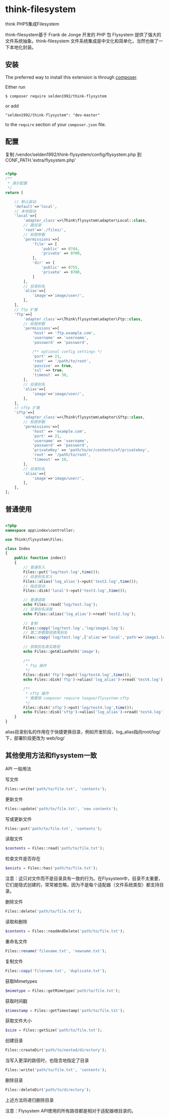 # think-filesystem
think PHP5集成Filesystem


think-filesystem基于 Frank de Jonge 开发的 PHP 包 Flysystem 提供了强大的文件系统抽象。think-filesystem 文件系统集成是中文化和简单化，当然也做了一下本地化封装。

## 安装

The preferred way to install this extension is through [composer](http://getcomposer.org/download/).

Either run

```bash
$ composer require selden1992/think-flysystem
```

or add

```
"selden1992/think-flysystem": "dev-master"
```

to the `require` section of your `composer.json` file.

## 配置


复制 /vendor/selden1992/think-flysystem/config/flysystem.php 到 CONF_PATH.'extra/flysystem.php'

```php

<?php
/**
 * 演示配置
 */
return [

    // 默认驱动
    'default'=>'local',
    // 本地驱动
    'local'=>[
        'adapter_class'=>\Think\flysystem\adapter\Local::class,
        // 跟目录
        'root'=>'./files/',
        // 权限参数
        'permissions'=>[
            'file' => [
                'public' => 0744,
                'private' => 0700,
            ],
            'dir' => [
                'public' => 0755,
                'private' => 0700,
            ]
        ],
        // 目录别名
        'alias'=>[
            'image'=>'image/user/',
        ],
    ],
    // ftp 扩展
    'ftp'=>[
        'adapter_class'=>\Think\flysystem\adapter\Ftp::class,
        // 权限参数
        'permissions'=>[
            'host' => 'ftp.example.com',
            'username' => 'username',
            'password' => 'password',

            /** optional config settings */
            'port' => 21,
            'root' => '/path/to/root',
            'passive' => true,
            'ssl' => true,
            'timeout' => 30,
        ],
        // 目录别名
        'alias'=>[
            'image'=>'image/user/',
        ],
    ],
    // sftp 扩展
    'sftp'=>[
        'adapter_class'=>\Think\flysystem\adapter\Sftp::class,
        // 权限参数
        'permissions'=>[
            'host' => 'example.com',
            'port' => 21,
            'username' => 'username',
            'password' => 'password',
            'privateKey' => 'path/to/or/contents/of/privatekey',
            'root' => '/path/to/root',
            'timeout' => 10,
        ],
        // 目录别名
        'alias'=>[
            'image'=>'image/user/',
        ],
    ],
];

```

## 普通使用


```php

<?php
namespace app\index\controller;

use Think\flysystem\Files;

class Index
{
    public function index()
    {
        // 普通写入
        Files::put('log/test.log',time());
        // 目录别名写入
        Files::alias('log_alias')->put('test2.log',time());
        // 指定驱动
        Files::disk('local')->put('test3.log',time());

        // 普通读取
        echo Files::read('log/test.log');
        // 目录别名读取
        echo Files::alias('log_alias')->read('test2.log');
        
        // 复制
        Files::copy('log/test.log','log/image1.log');
        // 第二参数路径使用别名
        Files::copy('log/test.log',['alias'=>'local','path'=>'image1.log']);
        
        // 获取别名真实路径
        echo Files::getAliasPath('image');  
                
        /**
         * ftp 操作
         */
        Files::disk('ftp')->put('log/test4.log',time());
        echo Files::disk('ftp')->alias('log_alias')->read('test4.log');

        /**
         * sftp 操作
         * 需要按 composer require league/flysystem-sftp
         */
        Files::disk('sftp')->put('log/test4.log',time());
        echo Files::disk('sftp')->alias('log_alias')->read('test4.log');
    }
}

```

alias目录别名的作用在于快捷更换目录，例如开发阶段，log_alias指向root/log/下，部署阶段更改为 web/log/

## 其他使用方法和flysystem一致

API
一般用法

写文件
```php
Files::write('path/to/file.txt', 'contents');
```

更新文件
```php
Files::update('path/to/file.txt', 'new contents');
```
写或更新文件
```php
Files::put('path/to/file.txt', 'contents');
```
读取文件
```php
$contents = Files::read('path/to/file.txt');
```
检查文件是否存在
```php
$exists = Files::has('path/to/file.txt');
```
注意：这只对文件而不是目录具有一致的行为。在Flysystem中，目录不太重要，它们是隐式创建的，常常被忽略，因为不是每个适配器（文件系统类型）都支持目录。

删除文件
```php
Files::delete('path/to/file.txt');
```
读取和删除
```php
$contents = Files::readAndDelete('path/to/file.txt');
```
重命名文件
```php
Files::rename('filename.txt', 'newname.txt');
```
复制文件
```php
Files::copy('filename.txt', 'duplicate.txt');
```
获取Mimetypes
```php
$mimetype = Files::getMimetype('path/to/file.txt');
```
获取时间戳
```php
$timestamp = Files::getTimestamp('path/to/file.txt');
```
获取文件大小
```php
$size = Files::getSize('path/to/file.txt');
```
创建目录
```php
Files::createDir('path/to/nested/directory');
```
当写入更深的路径时，也隐含地指定了目录
```php
Files::write('path/to/file.txt', 'contents');
```
删除目录
```php
Files::deleteDir('path/to/directory');
```
上述方法将递归删除目录

注意：Flysystem API使用的所有路径都是相对于适配器根目录的。

